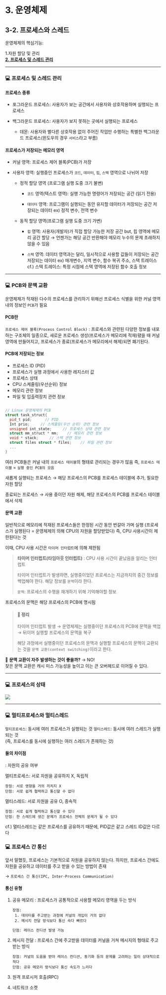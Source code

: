 # 3. 운영체제

## 3-2. 프로세스와 스레드

운영체제의 핵심기능:  

1.자원 할당 및 관리   
**<ins> 2. 프로세스 및 스레드 관리 </ins>** 
   
---
### 💻 프로세스 및 스레드 관리
#### 프로세스 종류
- 포그라운드 프로세스: 사용자가 보는 공간에서 사용자와 상호작용하며 실행되는 프로세스
- 백그라운드 프로세스: 사용자가 보지 못하는 곳에서 실행되는 프로세스
	
    - 데몬: 사용자와 별다른 상호작용 없이 주어진 작업만 수행하는 특별한 백그라운드 프로세스(윈도우의 경우 `서비스`라고 부름)
    
#### 프로세스가 저장되는 메모리 영역
- 커널 영역: 프로세스 제어 블록(PCB)가 저장
- 사용자 영역: 실행중인 프로세스가 `코드`, `데이터`, `힙`, `스택` 영역으로 나뉘어 저장
	
  - 정적 할당 영역 (프로그램 실행 도중 크기 불변)
   
    + `코드` 영역(텍스트 영역): 실행 가능한 명령어가 저장되는 공간 (읽기 전용)	
   
    + `데이터` 영역: 프로그램이 실행되는 동안 유지할 데이터가 저장되는 공간
    저장되는 데이터 ex) 정적 변수, 전역 변수
    
  - 동적 할당 영역(프로그램 실행 도중 크기 가변)
  
    + `힙` 영역: 사용자(개발자)가 직접 할당 가능한 저장 공간
    but, 힙 영역에 메모리 공간 할당 → 언젠가는 해당 공간 반환해야
    메모리 누수의 문제 초래하지 않을 수 있음
   
    + `스택` 영역: 데이터 영역과는 달리, 일시적으로 사용할 값들이 저장되는 공간
    저장되는 데이터 ex) 매개변수, 지역 변수, 함수 복귀 주소, 스택 트레이스
    cf.) 스택 트레이스: 특정 시점에 스택 영역에 저장된 함수 호출 정보
    
---   
### 💻 PCB와 문맥 교환
 운영체제가 적재된 다수의 프로세스를 관리하기 위해선 프로세스 식별을 위한 커널 영역 내의 정보인 `PCB`가 필요

#### PCB란
`프로세스 제어 블록(Process Control Block)`
: 프로세스와 관련된 다양한 정보를 내포하는 구조체의 일종으로,
새로운 프로세스 생성(프로세스가 메모리에 적재)됐을 때 커널 영역에 만들어지고, 프로세스가 종료(프로세스가 메모리에서 해제)되면 폐기된다.

#### PCB에 저장되는 정보
- 프로세스 ID (PID)
- 프로세스가 실행 과정에서 사용한 레지스터 값
- 프로세스 상태
- CPU 스케줄링(우선순위) 정보
- 메모리 관련 정보
- 파일 및 입출력장치 관련 정보

``` cpp

// Linux 운영체제의 PCB
struct task_struct{
  pid_t pid;      // PID
  Int prio;     // 스케줄링(우선 순위) 관련 정보
  unsigned int_state;     // 프로세스 상태 관련 정보
  struct mm_struct * mm;    // 메모리 관련 정보
  void * stack;     // 스택 관련 정보
  struct files struct * files;    // 파일 관련 정보
  ...
}

```

여러 PCB들은 커널 내의 `프로세스 테이블`의 형태로 관리되는 경우가 많음
즉, `프로세스 테이블` = `실행 중인 PCB의 모음`

새롭게 실행되는 프로세스 → 해당 프로세스의 PCB를 프로세스 테이블에 추가, 필요한 자원 할당

종료되는 프로세스 → 사용 중이던 자원 해제, 해당 프로세스의 PCB를 프로세스 테이블에서 삭제

#### 문맥 교환
일반적으로 메모리에 적재된 프로세스들은 한정된 시간 동안 번갈아 가며 실행
(프로세스가 실행된다 = 운영체제의 의해 CPU의 자원을 할당받았다)
즉, CPU 사용시간이 제한된다는 것

이때, CPU 사용 시간은 `타이머 인터럽트`에 의해 제한됨
>**타이머 인터럽트(타임아웃 인터럽트)**
: CPU 사용 시간이 끝났음을 알리는 인터럽트
>
> 타이머 인터럽트가 발생하면, 실행중이었던 프로세스는 지금까지의 중간 정보를 백업해야 한다. 해당 정보를 `문맥`이라 한다.
>
>`문맥`: 프로세스의 수행을 재개하기 위해 기억해야할 정보

프로세스의 문맥은 해당 프로세스의 PCB에 명시됨

>  #### 📌 정리
>  타이머 인터럽트 발생 → 운영체제는 실행중이던 프로세스의 PCB에 문맥을 백업
>  → 뒤이어 실행할 프로세스의 문맥을 복구
>
>  해당 과정에서 실행중이던 프로세스의 문맥과 실행할 프로세스의 문맥이 교환되는 것을 `문맥 교환(context switching)`이라고 한다.


🧐 **문맥 교환이 자주 발생하는 것이 좋을까?**
→ NO!   
잦은 문맥 교환은 캐시 미스 가능성을 높이고 이는 큰 오버헤드로 이어질 수 있다.

---
### 💻 프로세스의 상태
![](https://velog.velcdn.com/images/clevelog/post/5a6a8799-6493-4c42-b07c-fce83a8e36d9/image.jpeg)

---
### 💻 멀티프로세스와 멀티스레드
`멀티프로세스`: 동시에 여러 프로세스가 실행되는 것
`멀티스레드`: 동시에 여러 스레드가 실행되는 것  
(즉, 프로세스를 동시에 실행하는 여러 스레드가 존재하는 것)

#### 둘의 차이점
: 자원의 공유 여부

멀티프로세스: 서로 자원을 공유하지 X, 독립적
	
    장점: 서로 영향을 거의 끼치지 X 
    단점: 서로 쉽게 협력하고 통신할 수 없다

멀티스레드: 서로 자원을 공유 O, 종속적
	
    장점: 서로 쉽게 협력하고 통신할 수 있다
	단점: 한 스레드에 생긴 문제가 프로세스 전체의 문제가 될 수 있다
    
cf.) 멀티스레드는 같은 프로세스를 공유하기 때문에, PID값은 같고 스레드 ID값은 다르다

### 💻 프로세스 간 통신
앞서 말했듯, 프로세스는 기본적으로 자원을 공유하지 않는다.
하지만, 프로세스 간에도 자원을 공유하고 데이터를 주고 받을 수 있는 방법이 존재

→ `프로세스 간 통신(IPC, Inter-Process Communication)`

#### 통신 유형
1. 공유 메모리
: 프로세스가 공통적으로 사용할 메모리 영역을 두는 방식
   ```
   장점: 
    1. 데이터를 주고받는 과정에 커널의 개입이 거의 없다
    2. 메시지 전달 방식보다 통신 속다 빠르다
    
   단점: 레이스 컨디션 발생 가능
   ```    
    
2. 메시지 전달
: 프로세스 간에 주고받을 데이터를 커널을 거쳐 메시지의 형태로 주고받는 방식
   ```
   장점: 커널의 도움을 받아 레이스 컨디션, 동기화 등의 문제를 고려하는 일이 상대적으로 적다 
   단점: 공유 메모리 방식보다 통신 속도가 느리다
   ```

3. 원격 프로시저 호출(RPC)
4. 네트워크 소켓

